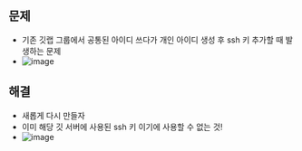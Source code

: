 ## 문제
- 기존 깃랩 그룹에서 공통된 아이디 쓰다가 개인 아이디 생성 후 ssh 키 추가할 때 발생하는 문제
- ![image](https://user-images.githubusercontent.com/61215550/176820641-87b49a58-a9fc-4579-a983-83f0277cfb89.png)

## 해결
- 새롭게 다시 만들자
- 이미 해당 깃 서버에 사용된 ssh 키 이기에 사용할 수 없는 것!
- ![image](https://user-images.githubusercontent.com/61215550/176820745-2ffd8fed-342a-440c-a02b-009639e0b3a5.png)

